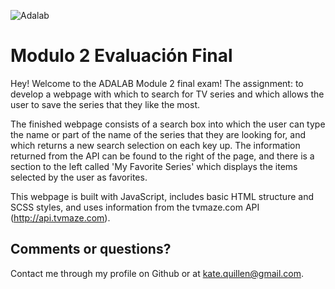 ![Adalab](https://beta.adalab.es/resources/images/adalab-logo-155x61-bg-white.png)

# Modulo 2 Evaluación Final
Hey! Welcome to the ADALAB Module 2 final exam! The assignment: to develop a webpage with which to search for TV series and which allows the user to save the series that they like the most.

The finished webpage consists of a search box into which the user can type the name or part of the name of the series that they are looking for, and which returns a new search selection on each key up. The information returned from the API can be found to the right of the page, and there is a section to the left called 'My Favorite Series' which displays the items selected by the user as favorites.

This webpage is built with JavaScript, includes basic HTML structure and SCSS styles, and uses information from the tvmaze.com API (http://api.tvmaze.com).  


## Comments or questions?
Contact me through my profile on Github or at kate.quillen@gmail.com.

